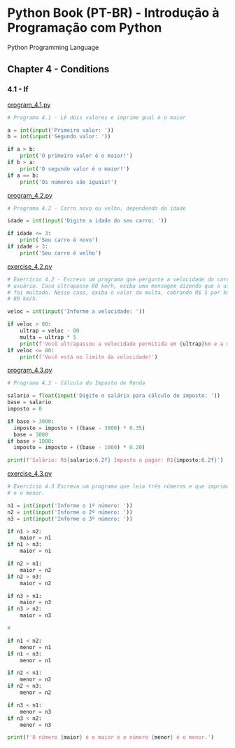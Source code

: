# Python Book (PT-BR) - Introdução à Programação com Python

Python Programming Language

## Chapter 4 - Conditions

### 4.1 - If

[program_4.1.py](chapter_04_conditions/4.1_if/program_4.1.py)

```python
# Programa 4.1 - Lê dois valores e imprime qual é o maior

a = int(input('Primeiro valor: '))
b = int(input('Segundo valor: '))

if a > b:
    print('O primeiro valor é o maior!')
if b > a:
    print('O segundo valor é o maior!')
if a == b:
    print('Os números são iguais!')
```

[program_4.2.py](chapter_04_conditions/4.1_if/program_4.2.py)

```python
# Programa 4.2 - Carro novo ou velho, dependendo da idade

idade = int(input('Digite a idade do seu carro: '))

if idade <= 3:
    print('Seu carro é novo')
if idade > 3:
    print('Seu carro é velho')
```

[exercise_4.2.py](chapter_04_conditions/4.1_if/exercise_4.2.py)

```python
# Exercício 4.2 - Escreva um programa que pergunte a velocidade do carro de um
# usuário. Caso ultrapasse 80 km/h, exiba uma mensagem dizendo que o usuário
# foi multado. Nesse caso, exiba o valor da multa, cobrando R$ 5 por km acima de
# 80 km/h.

veloc = int(input('Informe a velocidade: '))

if veloc > 80:
    ultrap = veloc - 80
    multa = ultrap * 5
    print(f'Você ultrapassou a velocidade permitida em {ultrap}km e a multa é R${multa}')
if veloc <= 80:
    print(f'Você está no limite da velocidade!')
```

[program_4.3.py](chapter_04_conditions/4.1_if/program_4.3.py)

```python
# Programa 4.3 - Cálculo do Imposto de Renda

salario = float(input('Digite o salário para cálculo do imposto: '))
base = salario
imposto = 0

if base > 3000:
  imposto = imposto + ((base - 3000) * 0.35)
  base = 3000
if base > 1000:
  imposto = imposto + ((base - 1000) * 0.20)

print(f'Salário: R${salario:6.2f} Imposto a pagar: R${imposto:6.2f}')
```

[exercise_4.3.py](chapter_04_conditions/4.1_if/exercise_4.3.py)

```python
# Exercício 4.3 Escreva um programa que leia três números e que imprima o maior
# e o menor.

n1 = int(input('Informe o 1º número: '))
n2 = int(input('Informe o 2º número: '))
n3 = int(input('Informe o 3º número: '))

if n1 > n2:
    maior = n1
if n1 > n3:
    maior = n1

if n2 > n1:
    maior = n2
if n2 > n3:
    maior = n2

if n3 > n1:
    maior = n3
if n3 > n2:
    maior = n3

#

if n1 < n2:
    menor = n1
if n1 < n3:
    menor = n1

if n2 < n1:
    menor = n2
if n2 < n3:
    menor = n2

if n3 < n1:
    menor = n3
if n3 < n2:
    menor = n3

print(f'O número {maior} é o maior e o número {menor} é o menor.')
```